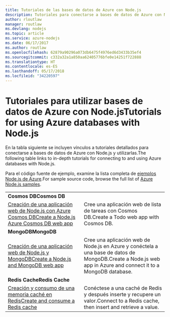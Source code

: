 ```yaml
---
title: Tutoriales de las bases de datos de Azure con Node.js
description: Tutoriales para conectarse a bases de datos de Azure con Node.js y utilizarlas
author: rloutlaw
manager: routlaw
ms.devlang: nodejs
ms.topic: article
ms.service: azure-nodejs
ms.date: 06/17/2017
ms.author: routlaw
ms.openlocfilehash: 62879a90296a073db6475f4976ed6d3433b35ef4
ms.sourcegitcommit: c332a32a1a850aa62405776bfe0e14251f722888
ms.translationtype: HT
ms.contentlocale: es-ES
ms.lasthandoff: 05/17/2018
ms.locfileid: "34220597"
---
```

# <a name="tutorials-for-using-azure-databases-with-nodejs"></a><span data-ttu-id="8ee41-103">Tutoriales para utilizar bases de datos de Azure con Node.js</span><span class="sxs-lookup"><span data-stu-id="8ee41-103">Tutorials for using Azure databases with Node.js</span></span>

<span data-ttu-id="8ee41-104">En la tabla siguiente se incluyen vínculos a tutoriales detallados para conectarse a bases de datos de Azure con Node.js y utilizarlas.</span><span class="sxs-lookup"><span data-stu-id="8ee41-104">The following table links to in-depth tutorials for connecting to and using Azure databases with Node.js.</span></span> 

<span data-ttu-id="8ee41-105">Para el código fuente de ejemplo, examine la lista completa de [ejemplos Node.js de Azure](https://azure.microsoft.com/resources/samples/?term=nodejs).</span><span class="sxs-lookup"><span data-stu-id="8ee41-105">For sample source code, browse the full list of [Azure Node.js samples](https://azure.microsoft.com/resources/samples/?term=nodejs).</span></span>

| | |
|---|---|
| <span data-ttu-id="8ee41-106">**Cosmos DB**</span><span class="sxs-lookup"><span data-stu-id="8ee41-106">**Cosmos DB**</span></span> ||
| [<span data-ttu-id="8ee41-107">Creación de una aplicación web de Node.js con Azure Cosmos DB</span><span class="sxs-lookup"><span data-stu-id="8ee41-107">Create a Node.js Azure Cosmos DB web app</span></span>](http://docs.microsoft.com/azure/documentdb/documentdb-nodejs-application?toc=/azure/node/toc.json&bc=/azure/node/toc.json) | <span data-ttu-id="8ee41-108">Cree una aplicación web de lista de tareas con Cosmos DB.</span><span class="sxs-lookup"><span data-stu-id="8ee41-108">Create a Todo web app with Cosmos DB.</span></span>  |
| <span data-ttu-id="8ee41-109">**MongoDB**</span><span class="sxs-lookup"><span data-stu-id="8ee41-109">**MongoDB**</span></span> ||
| [<span data-ttu-id="8ee41-110">Creación de una aplicación web de Node.js y MongoDB</span><span class="sxs-lookup"><span data-stu-id="8ee41-110">Create a Node.js and MongoDB web app</span></span>](http://docs.microsoft.com/azure/app-service-web/app-service-web-tutorial-nodejs-mongodb-app?toc=/azure/node/toc.json&bc=/azure/node/toc.json) | <span data-ttu-id="8ee41-111">Cree una aplicación web de Node.js en Azure y conéctela a una base de datos de MongoDB.</span><span class="sxs-lookup"><span data-stu-id="8ee41-111">Create a Node.js web app in Azure and connect it to a MongoDB database.</span></span>  |
| <span data-ttu-id="8ee41-112">**Redis Cache**</span><span class="sxs-lookup"><span data-stu-id="8ee41-112">**Redis Cache**</span></span> | |
| [<span data-ttu-id="8ee41-113">Creación y consumo de una memoria caché en Redis</span><span class="sxs-lookup"><span data-stu-id="8ee41-113">Create and consume a Redis cache</span></span>](http://docs.microsoft.com/azure/redis-cache/cache-nodejs-get-started?toc=/azure/node/toc.json&bc=/azure/node/toc.json) | <span data-ttu-id="8ee41-114">Conéctese a una caché de Redis y después inserte y recupere un valor.</span><span class="sxs-lookup"><span data-stu-id="8ee41-114">Connect to a Redis cache, then insert and retrieve a value.</span></span>
